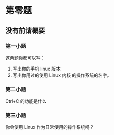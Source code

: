 # 第零题
## 没有前请概要

### 第一小题
这两题你都可以写：
1. 写出你的手机 linux 版本
2. 写出你用过的使用 Linux 内核 的操作系统的名字。

### 第二小题
Ctrl+C 的功能是什么

### 第三小题
你会使用 Linux 作为日常使用的操作系统吗？